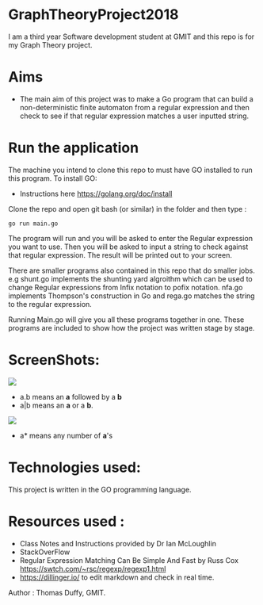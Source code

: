 # GraphTheoryProject2018



I am a third year Software development student at GMIT and this repo is for my Graph Theory project.

# Aims

  - The main aim of this project was to make a Go program that can build a non-deterministic finite automaton from a regular expression and then check to see if that regular expression matches a user inputted string.
  
# Run the application

The machine you intend to clone this repo to must have GO installed to run this program. To install GO:
- Instructions here https://golang.org/doc/install

Clone the repo and open git bash (or similar) in the folder and then type :

`go run main.go`

The program will run and you will be asked to enter the Regular expression you want to use. Then you will be asked to input a string to check against that regular expression. The result will be printed out to your screen.

There are smaller programs also contained in this repo that do smaller jobs. e.g shunt.go implements the shunting yard algroithm which can be used to change Regular expressions from Infix notation to pofix notation. nfa.go implements Thompson's construction in Go and rega.go matches the string to the regular expression. 

Running Main.go will give you all these programs together in one. These programs are included to show how the project was written stage by stage.

# ScreenShots:

![](https://i.imgur.com/Ciaoy3d.png)

 - a.b means an **a** followed by a **b** 
 - a|b means an **a** or a **b**.
 
 ![](https://i.imgur.com/9iRjSGD.png)
 
 - a* means any number of **a**'s

# Technologies used:

This project is written in the GO programming language. 

# Resources used :
- Class Notes and Instructions provided by Dr Ian McLoughlin
- StackOverFlow 
- Regular Expression Matching Can Be Simple And Fast by Russ Cox   https://swtch.com/~rsc/regexp/regexp1.html
- https://dillinger.io/ to edit markdown and check in real time.



Author : Thomas Duffy, GMIT.


